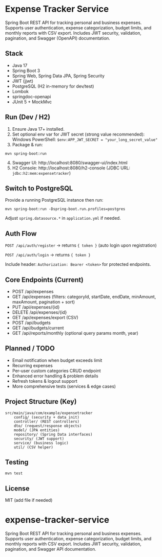 Expense Tracker Service
=======================

Spring Boot REST API for tracking personal and business expenses. Supports user authentication, expense categorization, budget limits, and monthly reports with CSV export. Includes JWT security, validation, pagination, and Swagger (OpenAPI) documentation.

Stack
-----
* Java 17
* Spring Boot 3
* Spring Web, Spring Data JPA, Spring Security
* JWT (jjwt)
* PostgreSQL (H2 in-memory for dev/test)
* Lombok
* springdoc-openapi
* JUnit 5 + MockMvc

Run (Dev / H2)
--------------
1. Ensure Java 17+ installed.
2. Set optional env var for JWT secret (strong value recommended):
	 Windows PowerShell: `$env:APP_JWT_SECRET = "your_long_secret_value"`
3. Package & run:
```
mvn spring-boot:run
```
4. Swagger UI: http://localhost:8080/swagger-ui/index.html
5. H2 Console: http://localhost:8080/h2-console (JDBC URL: `jdbc:h2:mem:expensetracker`)

Switch to PostgreSQL
--------------------
Provide a running PostgreSQL instance then run:
```
mvn spring-boot:run -Dspring-boot.run.profiles=postgres
```
Adjust `spring.datasource.*` in `application.yml` if needed.

Auth Flow
---------
`POST /api/auth/register` -> returns `{ token }`  (auto login upon registration)

`POST /api/auth/login` -> returns `{ token }`

Include header: `Authorization: Bearer <token>` for protected endpoints.

Core Endpoints (Current)
------------------------
* POST /api/expenses
* GET /api/expenses (filters: categoryId, startDate, endDate, minAmount, maxAmount, pagination + sort)
* PUT /api/expenses/{id}
* DELETE /api/expenses/{id}
* GET /api/expenses/export (CSV)
* POST /api/budgets
* GET /api/budgets/current
* GET /api/reports/monthly (optional query params month, year)

Planned / TODO
--------------
* Email notification when budget exceeds limit
* Recurring expenses
* Per-user custom categories CRUD endpoint
* Enhanced error handling & problem details
* Refresh tokens & logout support
* More comprehensive tests (services & edge cases)

Project Structure (Key)
----------------------
```
src/main/java/com/example/expensetracker
	config/ (security + data init)
	controller/ (REST controllers)
	dto/ (request/response objects)
	model/ (JPA entities)
	repository/ (Spring Data interfaces)
	security/ (JWT support)
	service/ (business logic)
	util/ (CSV helper)
```

Testing
-------
```
mvn test
```

License
-------
MIT (add file if needed)
# expense-tracker-service
Spring Boot REST API for tracking personal and business expenses. Supports user authentication, expense categorization, budget limits, and monthly reports with CSV export. Includes JWT security, validation, pagination, and Swagger API documentation.
